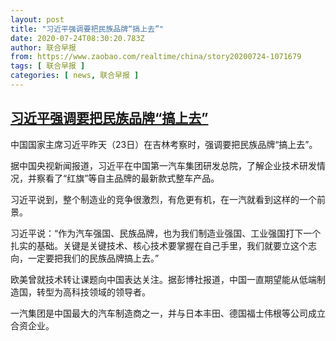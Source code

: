 ```yaml
---
layout: post
title: "习近平强调要把民族品牌“搞上去”"
date: 2020-07-24T08:30:20.783Z
author: 联合早报
from: https://www.zaobao.com/realtime/china/story20200724-1071679
tags: [ 联合早报 ]
categories: [ news, 联合早报 ]
---
```

<!--1595605560000-->
[习近平强调要把民族品牌“搞上去”](https://www.zaobao.com/realtime/china/story20200724-1071679)
------

<div>
<p>中国国家主席习近平昨天（23日）在吉林考察时，强调要把民族品牌“搞上去”。</p><p>据中国央视新闻报道，习近平在中国第一汽车集团研发总院，了解企业技术研发情况，并察看了“红旗”等自主品牌的最新款式整车产品。</p><p>习近平说到，整个制造业的竞争很激烈，有危更有机，在一汽就看到这样的一个前景。</p><section id="imu"><div id="dfp-ad-imu1-wrapper" class="dfp-tag-wrapper"><div id="dfp-ad-imu1" class="dfp-tag-wrapper"></div></div></section><p>习近平说：“作为汽车强国、民族品牌，也为我们制造业强国、工业强国打下一个扎实的基础。关键是关键技术、核心技术要掌握在自己手里，我们就要立这个志向，一定要把我们的民族品牌搞上去。”</p><p>欧美曾就技术转让课题向中国表达关注。据彭博社报道，中国一直期望能从低端制造国，转型为高科技领域的领导者。</p><p>一汽集团是中国最大的汽车制造商之一，并与日本丰田、德国福士伟根等公司成立合资企业。</p><div id="innity-in-post"></div><div id="dfp-ad-midarticlespecial-wrapper" class="dfp-tag-wrapper"><div id="dfp-ad-midarticlespecial" class="dfp-tag-wrapper"></div></div>
</div>
